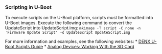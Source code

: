 ### Scripting in U-Boot
To execute scripts on the U-Boot platform, scripts must be formatted into U-Boot images. Execute the following command to convert the UpdateScript into UpdateScript.img:
	```
	mkimage -T script -C none -n 'Firmware Update Script' -d UpdateScript UpdateScript.img
	```

For more information and examples, see the following websites:
	* [DENX U-Boot Scripts Guide](http://www.denx.de/wiki/view/DULG/UBootScripts)
	* [Analog Devices: Working With the SD Card](https://blackfin.uclinux.org/doku.php?id=bootloaders:u-boot:mmc)
